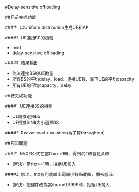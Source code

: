 #Delay-sensitive offloading  

##目前完成功能  

####1. 以Uniform distribution生成UE和AP  

####2. UE連接BS的機制  

- minT  
- delay-sensitive offloading  

####3. 結果輸出    
- 無法連接BS的UE數量  
- 所有BS的平均delay、load、連接UE數、底下UE的平均capacity  
- 所有UE的平均capacity、delay  

##待完成功能  

####1. UE連接BS的機制
- UE隨機選擇BS
- UE根據SINR大小選擇BS  

####2. Packet level simulation(為了算throughput)  

##只知問題  

####1. M/G/1公式在當Rho>=1時，得到的T值會是負值
- (解決)  當rho>=1時，拒絕UE加入  

####2. 承上，rho有可能超出電腦小數點範圍，而被當成1
- (解決)  把條件改為當rho>=0.9999時，拒絕UE加入

